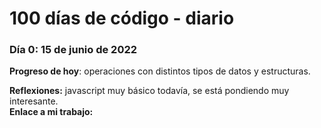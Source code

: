 # 100 días de código - diario

### Día 0: 15 de junio de 2022

**Progreso de hoy**: operaciones con distintos tipos de datos y estructuras.

**Reflexiones:** javascript muy básico todavía, se está pondiendo muy interesante.  
**Enlace a mi trabajo:**

